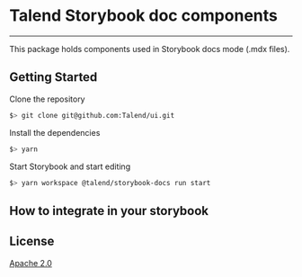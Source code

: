 # Talend Storybook doc components

<hr />

This package holds components used in Storybook docs mode (.mdx files).

## Getting Started

Clone the repository

```sh
$> git clone git@github.com:Talend/ui.git
```

Install the dependencies

```sh
$> yarn
```

Start Storybook and start editing

```sh
$> yarn workspace @talend/storybook-docs run start
```

## How to integrate in your storybook

## License

[Apache 2.0](https://github.com/Talend/ui/blob/master/packages/storybook-docs/LICENSE)
